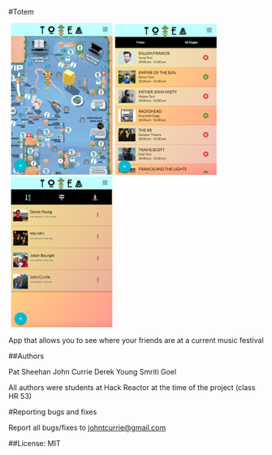 #Totem


<img src="images/totem1.png" width="200" style="margin-left:5px;"><img src="images/totem2.png" width="200" style="margin-left:5px;"><img src="images/totem3.png" width="200" style="margin-left:5px;">

App that allows you to see where your friends are at a current music festival

##Authors

Pat Sheehan
John Currie
Derek Young
Smriti Goel

All authors were students at Hack Reactor at the time of the project (class HR 53)

#Reporting bugs and fixes  

Report all bugs/fixes to johntcurrie@gmail.com

##License: MIT